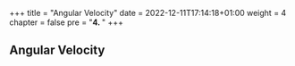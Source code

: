 +++
title = "Angular Velocity"
date = 2022-12-11T17:14:18+01:00
weight = 4
chapter = false
pre = "<b>4. </b>"
+++

## Angular Velocity